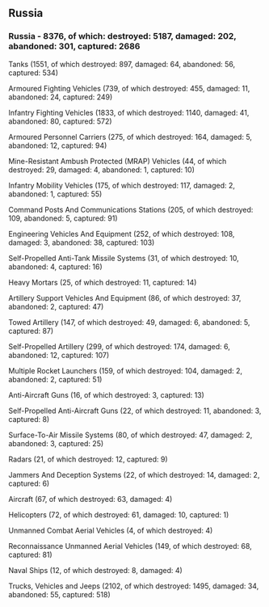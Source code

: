 
 
 ## Russia
 
 ### Russia - 8376, of which: destroyed: 5187, damaged: 202, abandoned: 301, captured: 2686

 

 

 Tanks (1551, of which destroyed: 897, damaged: 64, abandoned: 56, captured: 534)

 Armoured Fighting Vehicles (739, of which destroyed: 455, damaged: 11, abandoned: 24, captured: 249)

 Infantry Fighting Vehicles (1833, of which destroyed: 1140, damaged: 41, abandoned: 80, captured: 572)

 Armoured Personnel Carriers (275, of which destroyed: 164, damaged: 5, abandoned: 12, captured: 94)

 Mine-Resistant Ambush Protected (MRAP) Vehicles (44, of which destroyed: 29, damaged: 4, abandoned: 1, captured: 10)

 Infantry Mobility Vehicles (175, of which destroyed: 117, damaged: 2, abandoned: 1, captured: 55)

 Command Posts And Communications Stations (205, of which destroyed: 109, abandoned: 5, captured: 91)

 Engineering Vehicles And Equipment (252, of which destroyed: 108, damaged: 3, abandoned: 38, captured: 103)

 Self-Propelled Anti-Tank Missile Systems (31, of which destroyed: 10, abandoned: 4, captured: 16)

 Heavy Mortars (25, of which destroyed: 11, captured: 14)

 Artillery Support Vehicles And Equipment (86, of which destroyed: 37, abandoned: 2, captured: 47)

 Towed Artillery (147, of which destroyed: 49, damaged: 6, abandoned: 5, captured: 87)

 Self-Propelled Artillery (299, of which destroyed: 174, damaged: 6, abandoned: 12, captured: 107)

 Multiple Rocket Launchers (159, of which destroyed: 104, damaged: 2, abandoned: 2, captured: 51)

 Anti-Aircraft Guns (16, of which destroyed: 3, captured: 13)

 Self-Propelled Anti-Aircraft Guns (22, of which destroyed: 11, abandoned: 3, captured: 8)

 Surface-To-Air Missile Systems (80, of which destroyed: 47, damaged: 2, abandoned: 3, captured: 25)

 Radars (21, of which destroyed: 12, captured: 9)

 Jammers And Deception Systems (22, of which destroyed: 14, damaged: 2, captured: 6)

 Aircraft (67, of which destroyed: 63, damaged: 4)

 Helicopters (72, of which destroyed: 61, damaged: 10, captured: 1)

 Unmanned Combat Aerial Vehicles (4, of which destroyed: 4)

 Reconnaissance Unmanned Aerial Vehicles (149, of which destroyed: 68, captured: 81)

 Naval Ships (12, of which destroyed: 8, damaged: 4)

 Trucks, Vehicles and Jeeps (2102, of which destroyed: 1495, damaged: 34, abandoned: 55, captured: 518)

